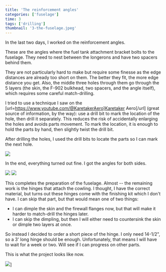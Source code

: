 ```yaml
---
title: 'The reinforcement angles'
categories: ['fuselage']
time: 3
tags: ['drilling']
thumbnail: '3-the-fuselage.jpeg'
---
```


In the last two days, I worked on the reinforcement angles.

<!-- more -->

These are the angles where the fuel tank attachment bracket bolts to the fuselage. They need to nest between the longerons and have two spacers behind them.

They are not particularly hard to make but require some finesse as the edge distances are already too short on them. The better they fit, the more edge distance you get. Also, the middle three holes through them go through the 5 layers (the skin, the F-902 bulkhead, two spacers, and the angle itself), which requires some careful match-drilling.

I tried to use a technique I saw on the [url=https://www.youtube.com/@KaretakerAero]Karetaker Aero[/url] (great source of information, by the way): use a drill bit to mark the location of the hole, then drill it separately. This reduces the risk of accidentally enlarging the holes and avoids parts movement. To mark the location, it is enough to hold the parts by hand, then slightly twist the drill bit.

After drilling the holes, I used the drill bits to locate the parts so I can mark the next hole.

![](0-using-drill-bits-to-align.jpeg)

In the end, everything turned out fine. I got the angles for both sides.

![](1-the-right-angle.jpeg)
![](2-the-left-angle.jpeg)

This completes the preparation of the fuselage. Almost -- the remaining work is the hinges that attach the cowling. I thought, I have the correct material, but turns out these hinges come with the finishing kit which I don't have. I can skip that part, but that would mean one of two things:

* I can dimple the skin and the firewall flanges now, but that will make it harder to match-drill the hinges later.
* I can skip the dimpling, but then I will either need to countersink the skin or dimple two layers at once.

So instead I decided to order a short piece of the hinge. I only need 14-1/2", so a 3' long hinge should be enough. Unfortunately, that means I will have to wait for a week or two. Will see if I can progress on other parts.

This is what the project looks like now.

![](3-the-fuselage.jpeg)]